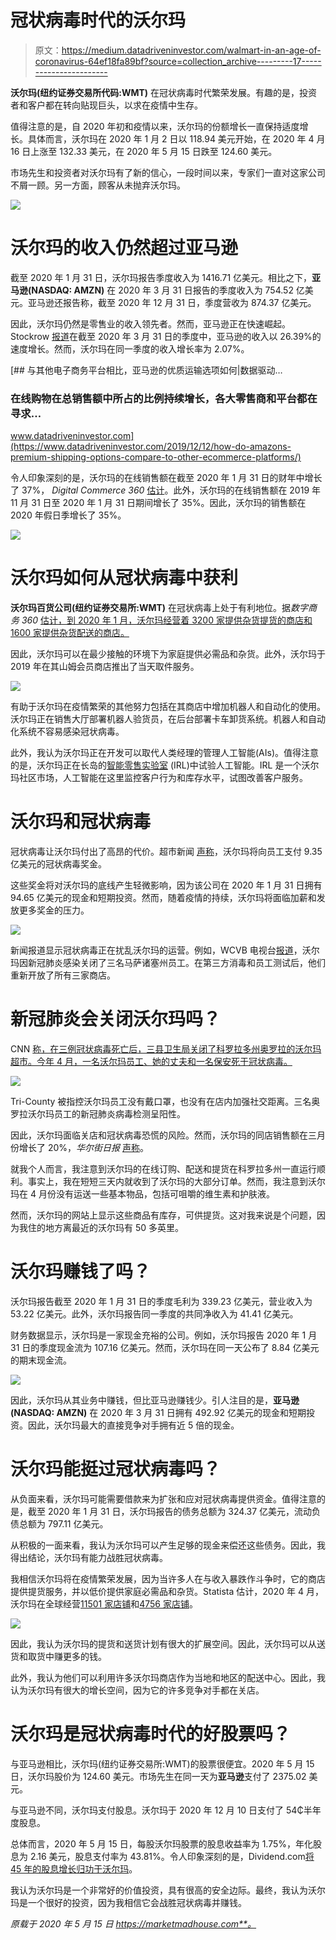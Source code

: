 # 冠状病毒时代的沃尔玛

> 原文：<https://medium.datadriveninvestor.com/walmart-in-an-age-of-coronavirus-64ef18fa89bf?source=collection_archive---------17----------------------->

**沃尔玛(纽约证券交易所代码:WMT)** 在冠状病毒时代繁荣发展。有趣的是，投资者和客户都在转向贴现巨头，以求在疫情中生存。

值得注意的是，自 2020 年初和疫情以来，沃尔玛的份额增长一直保持适度增长。具体而言，沃尔玛在 2020 年 1 月 2 日以 118.94 美元开始，在 2020 年 4 月 16 日上涨至 132.33 美元，在 2020 年 5 月 15 日跌至 124.60 美元。

市场先生和投资者对沃尔玛有了新的信心，一段时间以来，专家们一直对这家公司不屑一顾。另一方面，顾客从未抛弃沃尔玛。

![](img/2a72fb475d7ffdebf4c81012a4856bc7.png)

# **沃尔玛的收入仍然超过亚马逊**

截至 2020 年 1 月 31 日，沃尔玛报告季度收入为 1416.71 亿美元。相比之下，**亚马逊(NASDAQ: AMZN)** 在 2020 年 3 月 31 日报告的季度收入为 754.52 亿美元。亚马逊还报告称，截至 2020 年 12 月 31 日，季度营收为 874.37 亿美元。

因此，沃尔玛仍然是零售业的收入领先者。然而，亚马逊正在快速崛起。Stockrow [报道](https://stockrow.com/AMZN)在截至 2020 年 3 月 31 日的季度中，亚马逊的收入以 26.39%的速度增长。然而，沃尔玛在同一季度的收入增长率为 2.07%。

[](https://www.datadriveninvestor.com/2019/12/12/how-do-amazons-premium-shipping-options-compare-to-other-ecommerce-platforms/) [## 与其他电子商务平台相比，亚马逊的优质运输选项如何|数据驱动…

### 在线购物在总销售额中所占的比例持续增长，各大零售商和平台都在寻求…

www.datadriveninvestor.com](https://www.datadriveninvestor.com/2019/12/12/how-do-amazons-premium-shipping-options-compare-to-other-ecommerce-platforms/) 

令人印象深刻的是，沃尔玛的在线销售额在截至 2020 年 1 月 31 日的财年中增长了 37%， *Digital Commerce 360* [估计](https://www.digitalcommerce360.com/2020/02/18/walmarts-online-sales-grow-37-in-2019-and-increase-35-for-the-fourth-quarter/)。此外，沃尔玛的在线销售额在 2019 年 11 月 31 日至 2020 年 1 月 31 日期间增长了 35%。因此，沃尔玛的销售额在 2020 年假日季增长了 35%。

![](img/dd779627204f696769b26ac812def252.png)

# **沃尔玛如何从冠状病毒中获利**

**沃尔玛百货公司(纽约证券交易所:WMT)** 在冠状病毒上处于有利地位。据*数字商务 360* [估计，到 2020 年 1 月，沃尔玛经营着 3200 家提供杂货提货的商店和 1600 家提供杂货配送的商店。](https://www.digitalcommerce360.com/2020/02/18/walmarts-online-sales-grow-37-in-2019-and-increase-35-for-the-fourth-quarter/)

因此，沃尔玛可以在最少接触的环境下为家庭提供必需品和杂货。此外，沃尔玛于 2019 年在其山姆会员商店推出了当天取件服务。

![](img/5d0b3dfcac867cd2680d92601b99c308.png)

有助于沃尔玛在疫情繁荣的其他努力包括在其商店中增加机器人和自动化的使用。沃尔玛正在销售大厅部署机器人验货员，在后台部署卡车卸货系统。机器人和自动化系统不容易感染冠状病毒。

此外，我认为沃尔玛正在开发可以取代人类经理的管理人工智能(AIs)。值得注意的是，沃尔玛正在长岛的[智能零售实验室](https://marketmadhouse.com/walmarts-ai-customer-surveillance-raises-ethical-questions/) (IRL)中试验人工智能。IRL 是一个沃尔玛社区市场，人工智能在这里监控客户行为和库存水平，试图改善客户服务。

# **沃尔玛和冠状病毒**

冠状病毒让沃尔玛付出了高昂的代价。超市新闻 [声称](https://www.supermarketnews.com/issues-trends/walmart-pay-second-cash-bonus-us-hourly-workers)，沃尔玛将向员工支付 9.35 亿美元的冠状病毒奖金。

这些奖金将对沃尔玛的底线产生轻微影响，因为该公司在 2020 年 1 月 31 日拥有 94.65 亿美元的现金和短期投资。然而，随着疫情的持续，沃尔玛将面临加薪和发放更多奖金的压力。

![](img/9bb5dc311353d79e305acf12845bec9d.png)

新闻报道显示冠状病毒正在扰乱沃尔玛的运营。例如，WCVB 电视台[报道](https://www.supermarketnews.com/issues-trends/walmart-pay-second-cash-bonus-us-hourly-workers)，沃尔玛因新冠肺炎感染关闭了三名马萨诸塞州员工。在第三方消毒和员工测试后，他们重新开放了所有三家商店。

# 新冠肺炎会关闭沃尔玛吗？

CNN [称，在三例冠状病毒死亡后，三县卫生局关闭了科罗拉多州奥罗拉的沃尔玛超市。今年 4 月，一名沃尔玛员工、她的丈夫和一名保安死于冠状病毒。](https://www.cnn.com/2020/04/24/business/walmart-coronavirus-colorado-death/index.html)

![](img/4f6ac509c80c97ac49a2564c6b61013b.png)

Tri-County 被指控沃尔玛员工没有戴口罩，也没有在店内加强社交距离。三名奥罗拉沃尔玛员工的新冠肺炎病毒检测呈阳性。

因此，沃尔玛面临关店和冠状病毒恐慌的风险。然而，沃尔玛的同店销售额在三月份增长了 20%，*华尔街日报* [声称](https://www.wsj.com/articles/walmarts-u-s-store-sales-jumped-20-in-past-month-11585940600)。

就我个人而言，我注意到沃尔玛的在线订购、配送和提货在科罗拉多州一直运行顺利。事实上，我在短短三天内就收到了沃尔玛的大部分订单。然而，我注意到沃尔玛在 4 月份没有运送一些基本物品，包括可咀嚼的维生素和护肤液。

然而，沃尔玛的网站上显示这些商品有库存，可供提货。这对我来说是个问题，因为我住的地方离最近的沃尔玛有 50 多英里。

# 沃尔玛赚钱了吗？

沃尔玛报告截至 2020 年 1 月 31 日的季度毛利为 339.23 亿美元，营业收入为 53.22 亿美元。此外，沃尔玛报告同一季度的共同净收入为 41.41 亿美元。

财务数据显示，沃尔玛是一家现金充裕的公司。例如，沃尔玛报告 2020 年 1 月 31 日的季度现金流为 107.16 亿美元。然而，沃尔玛在同一天公布了 8.84 亿美元的期末现金流。

![](img/27f08b67b4dd828d1a57ff0f63bf9f50.png)

因此，沃尔玛从其业务中赚钱，但比亚马逊赚钱少。引人注目的是，**亚马逊(NASDAQ: AMZN)** 在 2020 年 3 月 31 日拥有 492.92 亿美元的现金和短期投资。因此，沃尔玛最大的直接竞争对手拥有近 5 倍的现金。

# **沃尔玛能挺过冠状病毒吗？**

从负面来看，沃尔玛可能需要借款来为扩张和应对冠状病毒提供资金。值得注意的是，截至 2020 年 1 月 31 日，沃尔玛报告的债务总额为 324.37 亿美元，流动负债总额为 797.11 亿美元。

从积极的一面来看，我认为沃尔玛可以产生足够的现金来偿还这些债务。因此，我得出结论，沃尔玛有能力战胜冠状病毒。

我相信沃尔玛将在疫情繁荣发展，因为当许多人在与收入暴跌作斗争时，它的商店提供提货服务，并以低价提供家庭必需品和杂货。Statista 估计，2020 年 4 月，沃尔玛在全球经营[11501 家店铺](https://www.statista.com/statistics/256172/total-number-of-walmart-stores-worldwide/)和[4756 家店铺](https://www.statista.com/statistics/269425/total-number-of-walmart-stores-in-the-united-states-by-type/)。

![](img/ae3608ba381989b73a4112d7d71f28a6.png)

因此，我认为沃尔玛的提货和送货计划有很大的扩展空间。因此，沃尔玛可以从送货和取货中赚更多的钱。

此外，我认为他们可以利用许多沃尔玛商店作为当地和地区的配送中心。因此，我认为沃尔玛有很大的增长空间，因为它的许多竞争对手都在关店。

# **沃尔玛是冠状病毒时代的好股票吗？**

与亚马逊相比，沃尔玛(纽约证券交易所:WMT)的股票很便宜。2020 年 5 月 15 日，沃尔玛股价为 124.60 美元。市场先生在同一天为**亚马逊**支付了 2375.02 美元。

与亚马逊不同，沃尔玛支付股息。沃尔玛于 2020 年 12 月 10 日支付了 54₵半年度股息。

总体而言，2020 年 5 月 15 日，每股沃尔玛股票的股息收益率为 1.75%，年化股息为 2.16 美元，股息支付率为 43.81%。令人印象深刻的是，Dividend.com[将 45 年的股息增长归功于沃尔玛](#tm=3-comparison-center&r=ES::DividendStock::Stock%23WMT--NYSE&only=meta,data,thead)。

我认为沃尔玛是一个非常好的价值投资，具有很高的安全边际。最终，我认为沃尔玛是一个很好的投资，因为我相信它会战胜冠状病毒并赚钱。

*原载于 2020 年 5 月 15 日 https://marketmadhouse.com**。*